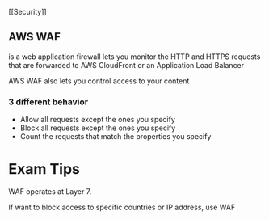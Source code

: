 [[Security]]

## AWS WAF

is a web application firewall lets you monitor the HTTP and HTTPS requests that are forwarded to AWS CloudFront or an Application Load Balancer

AWS WAF also lets you control access to your content

### 3 different behavior

- Allow all requests except the ones you specify
- Block all requests except the ones you specify
- Count the requests that match the properties you specify
# Exam Tips

WAF operates at Layer 7. 

If want to block access to specific countries or IP address, use WAF